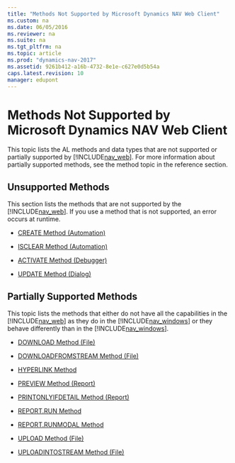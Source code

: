 ```yaml
---
title: "Methods Not Supported by Microsoft Dynamics NAV Web Client"
ms.custom: na
ms.date: 06/05/2016
ms.reviewer: na
ms.suite: na
ms.tgt_pltfrm: na
ms.topic: article
ms.prod: "dynamics-nav-2017"
ms.assetid: 9261b412-a16b-4732-8e1e-c627e0d5b54a
caps.latest.revision: 10
manager: edupont
---
```

# Methods Not Supported by Microsoft Dynamics NAV Web Client
This topic lists the AL methods and data types that are not supported or partially supported by [!INCLUDE[nav_web](../includes/nav_web_md.md)]. For more information about partially supported methods, see the method topic in the reference section.  
  
## Unsupported Methods  
 This section lists the methods that are not supported by the [!INCLUDE[nav_web](../includes/nav_web_md.md)]. If you use a method that is not supported, an error occurs at runtime.  
  
-   [CREATE Method \(Automation\)](devenv-CREATE-Method-Automation.md)  
  
-   [ISCLEAR Method \(Automation\)](devenv-ISCLEAR-Method-Automation.md)  
  
-   [ACTIVATE Method \(Debugger\)](devenv-ACTIVATE-Method-Debugger.md)  
  
-   [UPDATE Method \(Dialog\)](devenv-UPDATE-Method-Dialog.md)  
  
## Partially Supported Methods  
 This topic lists the methods that either do not have all the capabilities in the [!INCLUDE[nav_web](../includes/nav_web_md.md)] as they do in the [!INCLUDE[nav_windows](../includes/nav_windows_md.md)] or they behave differently than in the [!INCLUDE[nav_windows](../includes/nav_windows_md.md)].  
  
-   [DOWNLOAD Method \(File\)](devenv-DOWNLOAD-Method-File.md)  
  
-   [DOWNLOADFROMSTREAM Method \(File\)](devenv-DOWNLOADFROMSTREAM-Method-File.md)  
  
-   [HYPERLINK Method](devenv-HYPERLINK-Method.md)  
  
-   [PREVIEW Method \(Report\)](devenv-PREVIEW-Method-Report.md)  
  
-   [PRINTONLYIFDETAIL Method \(Report\)](devenv-PRINTONLYIFDETAIL-Method-Report.md)  
  
-   [REPORT.RUN Method](devenv-REPORT-RUN-Method.md)  
  
-   [REPORT.RUNMODAL Method](devenv-REPORT-RUNMODAL-Method.md)  
  
-   [UPLOAD Method \(File\)](devenv-UPLOAD-Method-File.md)  
  
-   [UPLOADINTOSTREAM Method \(File\)](devenv-UPLOADINTOSTREAM-Method-File.md)